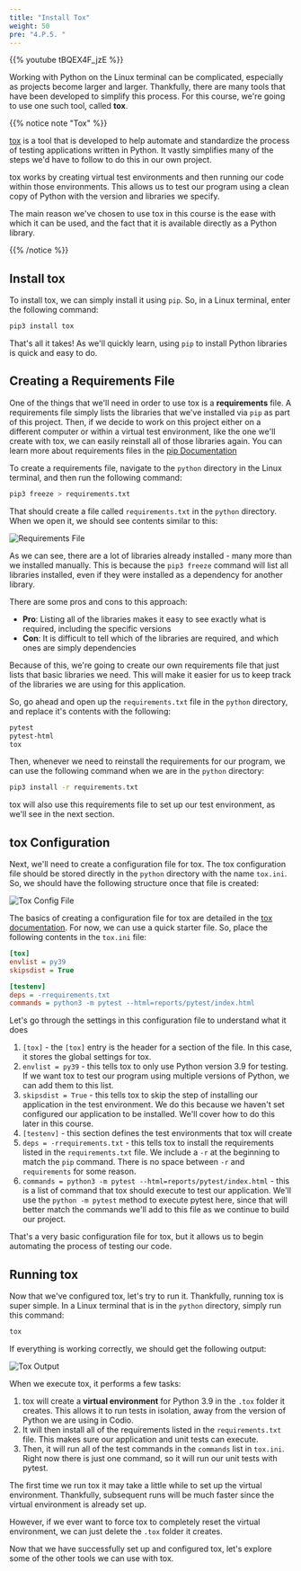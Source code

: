 ```yaml
---
title: "Install Tox"
weight: 50
pre: "4.P.5. "
---
```


{{% youtube tBQEX4F_jzE %}}

Working with Python on the Linux terminal can be complicated, especially as projects become larger and larger. Thankfully, there are many tools that have been developed to simplify this process. For this course, we're going to use one such tool, called **tox**.

{{% notice note "Tox" %}}

[tox](https://tox.readthedocs.io/en/latest/) is a tool that is developed to help automate and standardize the process of testing applications written in Python. It vastly simplifies many of the steps we'd have to follow to do this in our own project.  

tox works by creating virtual test environments and then running our code within those environments. This allows us to test our program using a clean copy of Python with the version and libraries we specify. 

The main reason we've chosen to use tox in this course is the ease with which it can be used, and the fact that it is available directly as a Python library. 

{{% /notice %}}

## Install tox

To install tox, we can simply install it using `pip`. So, in a Linux terminal, enter the following command:

```bash
pip3 install tox
```

That's all it takes! As we'll quickly learn, using `pip` to install Python libraries is quick and easy to do.

## Creating a Requirements File

One of the things that we'll need in order to use tox is a **requirements** file. A requirements file simply lists the libraries that we've installed via `pip` as part of this project. Then, if we decide to work on this project either on a different computer or within a virtual test environment, like the one we'll create with tox, we can easily reinstall all of those libraries again. You can learn more about requirements files in the [pip Documentation](https://pip.pypa.io/en/stable/user_guide/#requirements-files)

To create a requirements file, navigate to the `python` directory in the Linux terminal, and then run the following command:

```bash
pip3 freeze > requirements.txt
```

That should create a file called `requirements.txt` in the `python` directory. When we open it, we should see contents similar to this:

![Requirements File](/images/e1/24req.png)

As we can see, there are a lot of libraries already installed - many more than we installed manually. This is because the `pip3 freeze` command will list all libraries installed, even if they were installed as a dependency for another library. 

There are some pros and cons to this approach:

* **Pro**: Listing all of the libraries makes it easy to see exactly what is required, including the specific versions
* **Con**: It is difficult to tell which of the libraries are required, and which ones are simply dependencies

Because of this, we're going to create our own requirements file that just lists that basic libraries we need. This will make it easier for us to keep track of the libraries we are using for this application. 

So, go ahead and open up the `requirements.txt` file in the `python` directory, and replace it's contents with the following:

```txt
pytest
pytest-html
tox
```

Then, whenever we need to reinstall the requirements for our program, we can use the following command when we are in the `python` directory:

```bash
pip3 install -r requirements.txt
```

tox will also use this requirements file to set up our test environment, as we'll see in the next section.

## tox Configuration

Next, we'll need to create a configuration file for tox. The tox configuration file should be stored directly in the `python` directory with the name `tox.ini`. So, we should have the following structure once that file is created:

![Tox Config File](/images/e1/24toxconfig.png)

The basics of creating a configuration file for tox are detailed in the [tox documentation](https://tox.readthedocs.io/en/latest/config.html). For now, we can use a quick starter file. So, place the following contents in the `tox.ini` file:

```ini
[tox]
envlist = py39
skipsdist = True

[testenv]
deps = -rrequirements.txt
commands = python3 -m pytest --html=reports/pytest/index.html
```

Let's go through the settings in this configuration file to understand what it does

1. `[tox]` - the `[tox]` entry is the header for a section of the file. In this case, it stores the global settings for tox.
2. `envlist = py39` - this tells tox to only use Python version 3.9 for testing. If we want tox to test our program using multiple versions of Python, we can add them to this list.
3. `skipsdist = True` - this tells tox to skip the step of installing our application in the test environment. We do this because we haven't set configured our application to be installed. We'll cover how to do this later in this course. 
4. `[testenv]` - this section defines the test environments that tox will create
5. `deps = -rrequirements.txt` - this tells tox to install the requirements listed in the `requirements.txt` file. We include a `-r` at the beginning to match the `pip` command. There is no space between `-r` and `requirements` for some reason. 
6. `commands = python3 -m pytest --html=reports/pytest/index.html` - this is a list of command that tox should execute to test our application. We'll use the `python -m pytest` method to execute pytest here, since that will better match the commands we'll add to this file as we continue to build our project.

That's a very basic configuration file for tox, but it allows us to begin automating the process of testing our code. 

## Running tox

Now that we've configured tox, let's try to run it. Thankfully, running tox is super simple. In a Linux terminal that is in the `python` directory, simply run this command:

```bash
tox
```

If everything is working correctly, we should get the following output:

![Tox Output](/images/e1/24toxout.png)

When we execute tox, it performs a few tasks:

1. tox will create a **virtual environment** for Python 3.9 in the `.tox` folder it creates. This allows it to run tests in isolation, away from the version of Python we are using in Codio.
2. It will then install all of the requirements listed in the `requirements.txt` file. This makes sure our application and unit tests can execute.
3. Then, it will run all of the test commands in the `commands` list in `tox.ini`. Right now there is just one command, so it will run our unit tests with pytest.

The first time we run tox it may take a little while to set up the virtual environment. Thankfully, subsequent runs will be much faster since the virtual environment is already set up. 

However, if we ever want to force tox to completely reset the virtual environment, we can just delete the `.tox` folder it creates. 

Now that we have successfully set up and configured tox, let's explore some of the other tools we can use with tox. 